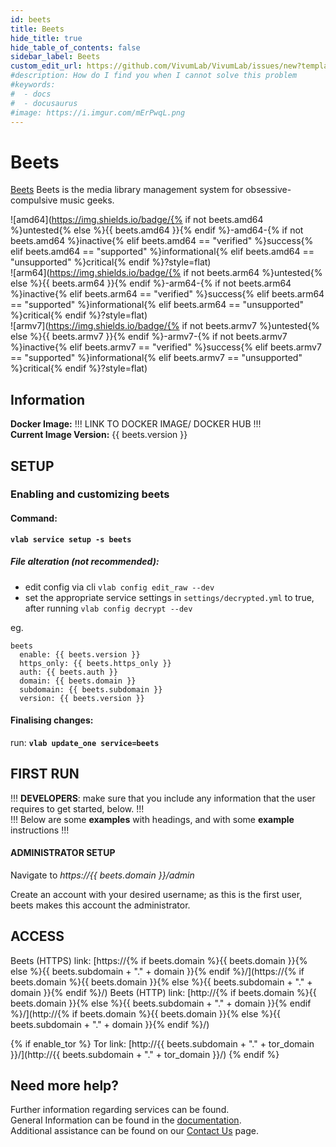 ```yaml
---
id: beets
title: Beets
hide_title: true
hide_table_of_contents: false
sidebar_label: Beets
custom_edit_url: https://github.com/VivumLab/VivumLab/issues/new?template=documentation.md
#description: How do I find you when I cannot solve this problem
#keywords:
#  - docs
#  - docusaurus
#image: https://i.imgur.com/mErPwqL.png
---
```


# Beets

[Beets](https://beets.io) Beets is the media library management system for obsessive-compulsive music geeks.

![amd64](https://img.shields.io/badge/{% if not beets.amd64 %}untested{% else %}{{ beets.amd64 }}{% endif %}-amd64-{% if not beets.amd64 %}inactive{% elif beets.amd64 == "verified" %}success{% elif beets.amd64 == "supported" %}informational{% elif beets.amd64 == "unsupported" %}critical{% endif %}?style=flat) <br />
![arm64](https://img.shields.io/badge/{% if not beets.arm64 %}untested{% else %}{{ beets.arm64 }}{% endif %}-arm64-{% if not beets.arm64 %}inactive{% elif beets.arm64 == "verified" %}success{% elif beets.arm64 == "supported" %}informational{% elif beets.arm64 == "unsupported" %}critical{% endif %}?style=flat) <br />
![armv7](https://img.shields.io/badge/{% if not beets.armv7 %}untested{% else %}{{ beets.armv7 }}{% endif %}-armv7-{% if not beets.armv7 %}inactive{% elif beets.armv7 == "verified" %}success{% elif beets.armv7 == "supported" %}informational{% elif beets.armv7 == "unsupported" %}critical{% endif %}?style=flat) <br />

## Information


**Docker Image:** !!! LINK TO DOCKER IMAGE/ DOCKER HUB !!! <br />
**Current Image Version:** {{ beets.version }}

## SETUP

### Enabling and customizing beets

#### Command:

**`vlab service setup -s beets`**

##### File alteration (not recommended):

- edit config via cli `vlab config edit_raw --dev`
- set the appropriate service settings in `settings/decrypted.yml` to true, after running `vlab config decrypt --dev`

eg.
```
beets
  enable: {{ beets.version }}
  https_only: {{ beets.https_only }}
  auth: {{ beets.auth }}
  domain: {{ beets.domain }}
  subdomain: {{ beets.subdomain }}
  version: {{ beets.version }}
```

#### Finalising changes:

run: **`vlab update_one service=beets`**

## FIRST RUN

!!! **DEVELOPERS**: make sure that you include any information that the user requires to get started, below. !!! <br />
!!! Below are some **examples** with headings, and with some **example** instructions !!!

#### ADMINISTRATOR SETUP

Navigate to *https://{{ beets.domain }}/admin*

Create an account with your desired username; as this is the first user, beets makes this account the administrator.

## ACCESS

Beets (HTTPS) link: [https://{% if beets.domain %}{{ beets.domain }}{% else %}{{ beets.subdomain + "." + domain }}{% endif %}/](https://{% if beets.domain %}{{ beets.domain }}{% else %}{{ beets.subdomain + "." + domain }}{% endif %}/)
Beets (HTTP) link: [http://{% if beets.domain %}{{ beets.domain }}{% else %}{{ beets.subdomain + "." + domain }}{% endif %}/](http://{% if beets.domain %}{{ beets.domain }}{% else %}{{ beets.subdomain + "." + domain }}{% endif %}/)

{% if enable_tor %}
Tor link: [http://{{ beets.subdomain + "." + tor_domain }}/](http://{{ beets.subdomain + "." + tor_domain }}/)
{% endif %}

## Need more help?
Further information regarding services can be found. <br />
General Information can be found in the [documentation](https://vivumlab.com/docs). <br />
Additional assistance can be found on our [Contact Us](https://vivumlab.com/docs/contact) page.
